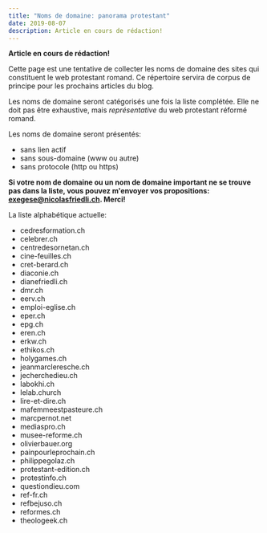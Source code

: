 ```yaml
---
title: "Noms de domaine: panorama protestant"
date: 2019-08-07
description: Article en cours de rédaction!
---
```


**Article en cours de rédaction!**

Cette page est une tentative de collecter les noms de domaine des sites qui constituent le web protestant romand.
Ce répertoire servira de corpus de principe pour les prochains articles du blog.

Les noms de domaine seront catégorisés une fois la liste complétée.
Elle ne doit pas être exhaustive, mais *représentative* du web protestant réformé romand.

Les noms de domaine seront présentés:

- sans lien actif
- sans sous-domaine (www ou autre)
- sans protocole (http ou https)

**Si votre nom de domaine ou un nom de domaine important ne se trouve pas dans la liste, vous pouvez m'envoyer vos propositions: [exegese@nicolasfriedli.ch](mailto:exegese@nicolasfriedli.ch). Merci!**

La liste alphabétique actuelle:

- cedresformation.ch
- celebrer.ch
- centredesornetan.ch
- cine-feuilles.ch
- cret-berard.ch
- diaconie.ch
- dianefriedli.ch
- dmr.ch
- eerv.ch
- emploi-eglise.ch
- eper.ch
- epg.ch
- eren.ch
- erkw.ch
- ethikos.ch
- holygames.ch
- jeanmarcleresche.ch
- jecherchedieu.ch
- labokhi.ch
- lelab.church
- lire-et-dire.ch
- mafemmeestpasteure.ch
- marcpernot.net
- mediaspro.ch
- musee-reforme.ch
- olivierbauer.org
- painpourleprochain.ch
- philippegolaz.ch
- protestant-edition.ch
- protestinfo.ch
- questiondieu.com
- ref-fr.ch
- refbejuso.ch
- reformes.ch
- theologeek.ch